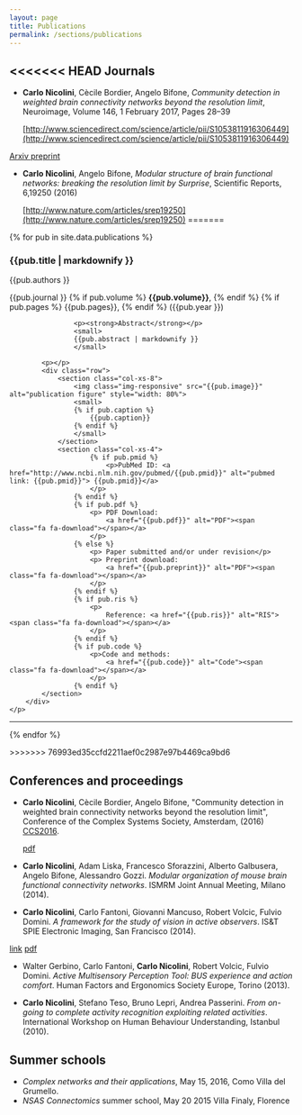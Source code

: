 ```yaml
---
layout: page
title: Publications
permalink: /sections/publications
---
```


<<<<<<< HEAD
Journals
--------

- **Carlo Nicolini**, Cècile Bordier, Angelo Bifone, *Community detection in weighted brain connectivity networks beyond the resolution limit*, Neuroimage, Volume 146, 1 February 2017, Pages 28–39

    [http://www.sciencedirect.com/science/article/pii/S1053811916306449](http://www.sciencedirect.com/science/article/pii/S1053811916306449)

[Arxiv preprint](https://www.arxiv.org/abs/1609.04316)

- **Carlo Nicolini**, Angelo Bifone, *Modular structure of brain functional networks: breaking the resolution limit by Surprise*, Scientific Reports, 6,19250 (2016)
	
    [http://www.nature.com/articles/srep19250](http://www.nature.com/articles/srep19250)
=======
<div id="body">
	{% for pub in site.data.publications  %}
		<p>
			<h3>{{pub.title | markdownify }}</h3>
			<p>{{pub.authors }}</p>
			<p>{{pub.journal }}
			{% if pub.volume %}
				<strong>{{pub.volume}}</strong>,
			{% endif %}
			{% if pub.pages %}
				{{pub.pages}},
			{% endif %}
			({{pub.year }})
			</p>
			<p></p>
			
					<p><strong>Abstract</strong></p>
					<small>
					{{pub.abstract | markdownify }}
					</small>
			
			<p></p>
			<div class="row">
				<section class="col-xs-8">
					<img class="img-responsive" src="{{pub.image}}" alt="publication figure" style="width: 80%">
					<small>
					{% if pub.caption %}
						{{pub.caption}}
					{% endif %}
					</small>
				</section>
				<section class="col-xs-4">
						{% if pub.pmid %}
							<p>PubMed ID: <a href="http://www.ncbi.nlm.nih.gov/pubmed/{{pub.pmid}}" alt="pubmed link: {{pub.pmid}}"> {{pub.pmid}}</a>
						</p>
					{% endif %}
					{% if pub.pdf %}
						<p> PDF Download:
							<a href="{{pub.pdf}}" alt="PDF"><span class="fa fa-download"></span></a>
						</p>
					{% else %}
						<p> Paper submitted and/or under revision</p>
						<p> Preprint download:
							<a href="{{pub.preprint}}" alt="PDF"><span class="fa fa-download"></span></a>
						</p>
					{% endif %}
					{% if pub.ris %}
						<p>
							Reference: <a href="{{pub.ris}}" alt="RIS"><span class="fa fa-download"></span></a>
						</p>
					{% endif %}
					{% if pub.code %}
						<p>Code and methods:
							<a href="{{pub.code}}" alt="Code"><span class="fa fa-download"></span></a>
						</p>
					{% endif %}
			</section>
		</div>
	</p>
<hr size="5">
{% endfor %}
</div>


<p></p>
>>>>>>> 76993ed35ccfd2211aef0c2987e97b4469ca9bd6

Conferences and proceedings
---------------------------

- **Carlo Nicolini**, Cècile Bordier, Angelo Bifone, "Community detection in weighted brain connectivity networks beyond the resolution limit", Conference of the Complex Systems Society, Amsterdam, (2016) [CCS2016](ccs2016.org).

    [pdf](/static/pdf/conference_amsterdam_v2.pdf)

- **Carlo Nicolini**, Adam Liska, Francesco Sforazzini, Alberto Galbusera, Angelo Bifone, Alessandro Gozzi. *Modular organization of mouse brain functional connectivity networks*. ISMRM Joint Annual Meeting, Milano (2014).

- **Carlo Nicolini**, Carlo Fantoni, Giovanni Mancuso, Robert Volcic, Fulvio Domini. *A framework for the study of vision in active observers*. IS&T SPIE Electronic Imaging, San Francisco (2014). 


[link](http://proceedings.spiedigitallibrary.org/proceeding.aspx?articleid=1838237)
[pdf](https://www.researchgate.net/publication/260505676_A_Framework_for_the_Study_of_Vision_in_Active_Observers)

- Walter Gerbino, Carlo Fantoni, **Carlo Nicolini**, Robert Volcic, Fulvio Domini. *Active Multisensory Perception Tool: BUS experience and action comfort*. Human Factors and Ergonomics Society Europe, Torino (2013).
	
- **Carlo Nicolini**, Stefano Teso, Bruno Lepri, Andrea Passerini. *From on-going to complete activity recognition exploiting related activities*. International Workshop on Human Behaviour Understanding, Istanbul (2010).


Summer schools
---------------

- *Complex networks and their applications*, May 15, 2016, Como Villa del Grumello.
- *NSAS Connectomics* summer school, May 20 2015 Villa Finaly, Florence